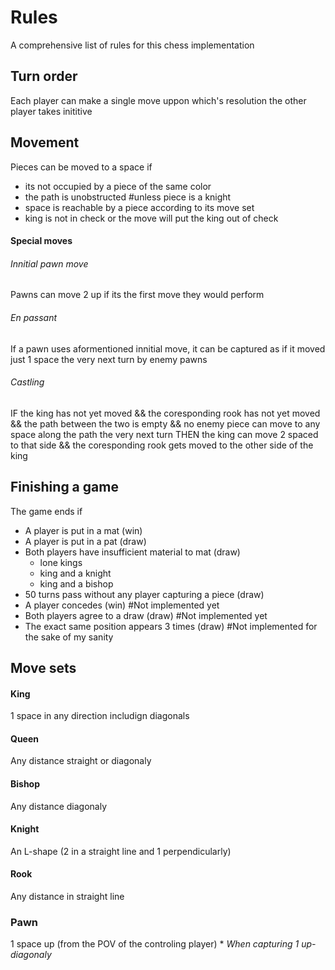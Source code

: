 # Rules

A comprehensive list of rules for this chess implementation

## Turn order

Each player can make a single move uppon which's resolution the other player takes inititive

## Movement

Pieces can be moved to a space if
- its not occupied by a piece of the same color
- the path is unobstructed #unless piece is a knight
- space is reachable by a piece according to its move set
- king is not in check or the move will put the king out of check

#### Special moves

###### Innitial pawn move
Pawns can move 2 up if its the first move they would perform

###### En passant
If a pawn uses aformentioned innitial move, it can be captured as if it moved just 1 space the very next turn by enemy pawns

###### Castling
IF the king has not yet moved
&& the coresponding rook has not yet moved
&& the path between the two is empty
&& no enemy piece can move to any space along the path the very next turn
THEN the king can move 2 spaced to that side
&& the coresponding rook gets moved to the other side of the king

## Finishing a game

The game ends if
- A player is put in a mat (win)
- A player is put in a pat (draw)
- Both players have insufficient material to mat (draw)
    - lone kings
    - king and a knight
    - king and a bishop
- 50 turns pass without any player capturing a piece (draw)
- A player concedes (win) #Not implemented yet
- Both players agree to a draw (draw) #Not implemented yet
- The exact same position appears 3 times (draw) #Not implemented for the sake of my sanity

## Move sets

#### King

1 space in any direction includign diagonals

#### Queen

Any distance straight or diagonaly

#### Bishop

Any distance diagonaly

#### Knight

An L-shape (2 in a straight line and 1 perpendicularly)

#### Rook

Any distance in straight line

### Pawn

1 space up (from the POV of the controling player)
\* *When capturing 1 up-diagonaly* 